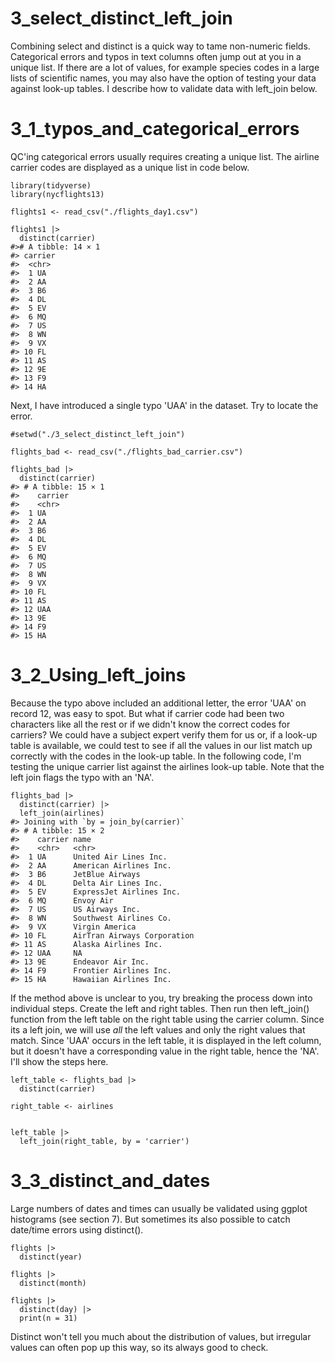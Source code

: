 
# 3_select_distinct_left_join

Combining select and distinct is a quick way to tame non-numeric fields. Categorical errors and typos in text columns often jump out at you in a unique list. If there are a lot of values, for example species codes in a large lists of scientific names, you may also have the option of testing your data against look-up tables. I describe how to validate data with left_join below.



# 3_1_typos_and_categorical_errors

QC'ing categorical errors usually requires creating a unique list. The airline 
carrier codes are displayed as a unique list in code below.

    
    library(tidyverse)
    library(nycflights13)

    flights1 <- read_csv("./flights_day1.csv")

    flights1 |>
      distinct(carrier)
    #># A tibble: 14 × 1
    #> carrier
    #>  <chr>  
    #>  1 UA     
    #>  2 AA     
    #>  3 B6     
    #>  4 DL     
    #>  5 EV     
    #>  6 MQ     
    #>  7 US     
    #>  8 WN     
    #>  9 VX     
    #> 10 FL     
    #> 11 AS     
    #> 12 9E     
    #> 13 F9     
    #> 14 HA     

      
Next, I have introduced a single typo 'UAA' in the dataset. Try to locate the error.

    
    #setwd("./3_select_distinct_left_join")
    
    flights_bad <- read_csv("./flights_bad_carrier.csv")
    
    flights_bad |>
      distinct(carrier)   
    #> # A tibble: 15 × 1
    #>    carrier
    #>    <chr>  
    #>  1 UA     
    #>  2 AA     
    #>  3 B6     
    #>  4 DL     
    #>  5 EV     
    #>  6 MQ     
    #>  7 US     
    #>  8 WN     
    #>  9 VX     
    #> 10 FL     
    #> 11 AS     
    #> 12 UAA    
    #> 13 9E     
    #> 14 F9     
    #> 15 HA     

# 3_2_Using_left_joins    
    
Because the typo above included an additional letter, the error 'UAA' on record 12, was easy to spot. But what if carrier code had been two characters like all the rest or if we didn't know the correct codes for carriers? We could have a subject expert verify them for us or, if a look-up table is available, we could test to see if all the values in our list match up correctly with the codes in the look-up table. In the following code, I'm testing the unique carrier list against the airlines look-up table. Note that the left join flags the typo with an 'NA'. 

    flights_bad |>
      distinct(carrier) |>
      left_join(airlines)
    #> Joining with `by = join_by(carrier)`
    #> # A tibble: 15 × 2
    #>    carrier name                       
    #>    <chr>   <chr>                      
    #>  1 UA      United Air Lines Inc.      
    #>  2 AA      American Airlines Inc.     
    #>  3 B6      JetBlue Airways            
    #>  4 DL      Delta Air Lines Inc.       
    #>  5 EV      ExpressJet Airlines Inc.   
    #>  6 MQ      Envoy Air                  
    #>  7 US      US Airways Inc.            
    #>  8 WN      Southwest Airlines Co.     
    #>  9 VX      Virgin America             
    #> 10 FL      AirTran Airways Corporation
    #> 11 AS      Alaska Airlines Inc.       
    #> 12 UAA     NA                         
    #> 13 9E      Endeavor Air Inc.          
    #> 14 F9      Frontier Airlines Inc.     
    #> 15 HA      Hawaiian Airlines Inc.   
    

If the method above is unclear to you, try breaking the process down into individual steps. Create the left and right tables. Then run then left_join() function from the left table on the right table using the carrier column. Since its a left join, we will use *all* the left values and only the right values that match. Since 'UAA' occurs in the left table, it is displayed in the left column, but it doesn't have a corresponding value in the right table, hence the 'NA'. I'll show the steps here.

    left_table <- flights_bad |>
      distinct(carrier) 
  
    right_table <- airlines
    
    
    left_table |>
      left_join(right_table, by = 'carrier')



# 3_3_distinct_and_dates

Large numbers of dates and times can usually be validated using ggplot histograms (see section 7). But sometimes its also possible to catch date/time errors using distinct().

    flights |> 
      distinct(year)
    
    flights |>
      distinct(month)
    
    flights |>
      distinct(day) |>
      print(n = 31)

Distinct won't tell you much about the distribution of values, but irregular values can often pop up this way, so its always good to check.


  
